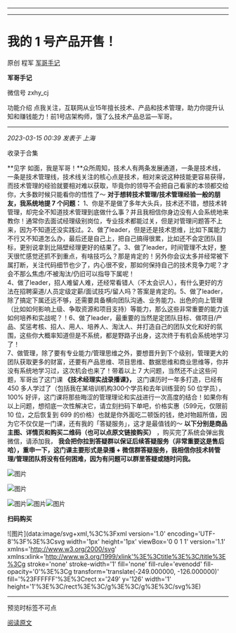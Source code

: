 ----------------------------------------
----------------------------------------
#  我的 1 号产品开售！

原创 程军  [ 军哥手记 ](javascript:void\(0\);)

**军哥手记** ![]()

微信号 zxhy_cj

功能介绍 点我关注，互联网从业15年擅长技术、产品和技术管理，助力你提升认知和赚钱能力！前1号店架构师，饿了么技术产品总监—军哥。

____

_2023-03-15 00:39_ _发表于 上海_

收录于合集

**见字
如面，我是军哥！**众所周知，技术人有两条发展通道，一条是技术线，一条是技术管理线，技术线关注的核心点是技术，相对来说这种技能更容易获得，而技术管理的经验就要相对难以获取，毕竟你的领导不会把自己看家的本领都交给你，大多数时候只能看你的悟性了～
**对于想转技术管理/技术管理经验一般的朋友，我系统地提 7 个问题：**
1、你是不是做了多年大头兵，技术还不错，想技术转管理，却完全不知道技术管理到底做什么事？并且我相信你身边没有人会系统地来教你！通常你去面试经理级别岗位，专业技术都能过关，但是对管理问题答不上来，因为不知道还没实践过。2、做了leader，但是还是技术思维，比如下属能力不行又不知道怎么办，最后还是自己上，把自己搞得很累，比如还不会定团队目标，更别说拿到比隔壁经理更好的结果了。3、做了leader，时间管理不太好，整天很忙感觉还抓不到重点，有啥技巧么？那是肯定的！另外你会议太多并经常被下属打断，关注代码细节也少了，内心很不安，那如何保持自己的技术竞争力呢？才会不那么焦虑/不被淘汰/仍旧可以指导下属呢！  
4、做了leader，招人难留人难，还经常看错人（不太会识人），有什么更好的方法在招聘渠道/人员定级定薪/面试技巧/留人吗？答案是肯定的。5、做了leader，除了搞定下属还远不够，还需要具备横向团队沟通、业务能力、出色的向上管理（比如如何影响上级、争取资源和项目支持）等能力，那么这些非常重要的能力该如何培养和实战呢？！6、做了leader，最重要的当然是定团队目标、做项目/产品、奖惩考核、招人、用人、培养人、淘汰人、并打造自己的团队文化和好的氛围，这些你大概率知道但是不系统，都是野路子出身，这次终于有机会系统地学习了！  
7、做管理，除了要有专业能力/管理思维之外，要想晋升到下个级别，管理更大的团队获取更多的财富，还要有产品思维、项目思维、数据思维和商业思维等，你并没有系统地学习过，这次机会也来了！带着以上
7 大问题，当然还不止这些问题，军哥出了这门课 **《技术经理实战录播课》，** 这门课历时一年多打造，已经有 450
多人学过了（包括我在某培训机构300个学员和去年训练营的 50 位学员），100%
好评，这门课将那些晦涩的管理理论和实战进行一次高度的结合！如果你有以上问题，想彻底一次性解决它，请立刻扫码下单吧，价格实惠（599元，仅限前 10
位，之后恢复到 699 的价格）也就是你外面吃二顿饭的钱，绝对物超所值，因为它不仅仅是一门课，还有我的「答疑服务」，这才是最值钱的～
**以下分别是商品主图、详情页和购买二维码（也可以点原文链接购买）** ，购买完了系统会弹出我微信，请添加我，
**我会把你拉到答疑群以保证后续答疑服务（非常重要这是售后哈），重申一下，这门课主要形式是录播 +
微信群答疑服务，我相信你技术转管理/管理团队将没有任何困难，因为有问题可以群里答疑或随时问我。**

![图片](https://mmbiz.qpic.cn/mmbiz_jpg/zoS8kK5mlOkibyFjUA5WG26kImMibLnKhlexjzCIcziccGzwIxMP5sM3mYH0OdFpDic9VY1TzibK6jDbcVahYIzbibLg/640?wx_fmt=jpeg)

![图片](https://mmbiz.qpic.cn/mmbiz_jpg/zoS8kK5mlOkibyFjUA5WG26kImMibLnKhlMHBMZhsvt5Zooqkw4elCzUianyVnm6TN1ib6FiaJ6rbBsZTpXLckic88kA/640?wx_fmt=jpeg)

![图片](https://mmbiz.qpic.cn/mmbiz_png/b96CibCt70iaajvl7fD4ZCicMcjhXMp1v6UibM134tIsO1j5yqHyNhh9arj090oAL7zGhRJRq6cFqFOlDZMleLl4pw/640?wx_fmt=png&wxfrom=5&wx_lazy=1&wx_co=1)![图片](https://mmbiz.qpic.cn/mmbiz_png/b96CibCt70iaajvl7fD4ZCicMcjhXMp1v6UibM134tIsO1j5yqHyNhh9arj090oAL7zGhRJRq6cFqFOlDZMleLl4pw/640?wx_fmt=png&wxfrom=5&wx_lazy=1&wx_co=1)![图片](https://mmbiz.qpic.cn/mmbiz_png/b96CibCt70iaajvl7fD4ZCicMcjhXMp1v6UibM134tIsO1j5yqHyNhh9arj090oAL7zGhRJRq6cFqFOlDZMleLl4pw/640?wx_fmt=png&wxfrom=5&wx_lazy=1&wx_co=1)

 **扫码购买**

![图片](data:image/svg+xml,%3C%3Fxml version='1.0' encoding='UTF-8'%3F%3E%3Csvg
width='1px' height='1px' viewBox='0 0 1 1' version='1.1'
xmlns='http://www.w3.org/2000/svg'
xmlns:xlink='http://www.w3.org/1999/xlink'%3E%3Ctitle%3E%3C/title%3E%3Cg
stroke='none' stroke-width='1' fill='none' fill-rule='evenodd' fill-
opacity='0'%3E%3Cg transform='translate\(-249.000000, -126.000000\)'
fill='%23FFFFFF'%3E%3Crect x='249' y='126' width='1'
height='1'%3E%3C/rect%3E%3C/g%3E%3C/g%3E%3C/svg%3E)

 ****

预览时标签不可点

[阅读原文](javascript:;)

